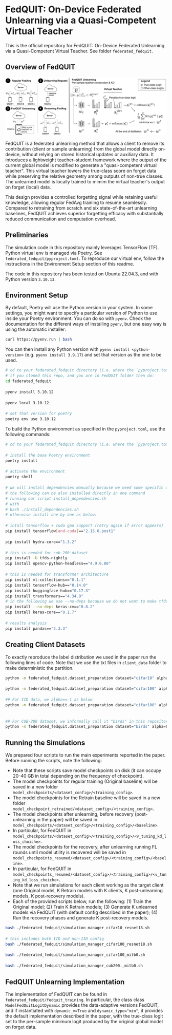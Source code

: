 # FedQUIT: On-Device Federated Unlearning via a Quasi-Competent Virtual Teacher
This is the official repository for FedQUIT: On-Device Federated Unlearning via a Quasi-Competent Virtual Teacher.
See folder `federated_fedquit`.

## Overview of FedQUIT
![Visualization of FedQUIT method](federated_fedquit/img/virtual_teacher.jpg)

FedQUIT is a federated unlearning method that allows a client to remove its contribution
(client or sample unlearning) from the global model directly on-device, without relying on stored historical updates or 
auxiliary data. It introduces a lightweight teacher–student framework where the output of the
current global model is modified to generate a "quasi-competent virtual teacher".
This virtual teacher lowers the true-class score on forget data 
while preserving the relative geometry among outputs of non-true classes.
The unlearned model is locally trained to mimim the virtual teacher's output on forget (local) data.

This design provides a controlled forgetting signal while retaining useful knowledge, 
allowing regular FedAvg training to resume seamlessly. Compared to retraining from scratch 
and six state-of-the-art unlearning baselines, FedQUIT achieves superior forgetting efficacy 
with substantially reduced communication and computation overhead.

## Preliminaries
The simulation code in this repository mainly leverages TensorFlow (TF). 
Python virtual env is managed via Poetry.
See `federated_fedquit/pyproject.toml`. To reproduce our virtual env,
follow the instructions in the Environment Setup section of this readme.

The code in this repository has been tested on Ubuntu 22.04.3,
and with Python version `3.10.13`.

## Environment Setup
By default, Poetry will use the Python version in your system. 
In some settings, you might want to specify a particular version of Python 
to use inside your Poetry environment. You can do so with `pyenv`. 
Check the documentation for the different ways of installing `pyenv`,
but one easy way is using the automatic installer:

```bash
curl https://pyenv.run | bash
```
You can then install any Python version with `pyenv install <python-version>`
(e.g. `pyenv install 3.9.17`) and set that version as the one to be used. 
```bash
# cd to your federated_fedquit directory (i.e. where the `pyproject.toml` is)
# if you cloned this repo, and you are in FedQUIT folder then do:
cd federated_fedquit

pyenv install 3.10.12

pyenv local 3.10.12

# set that version for poetry
poetry env use 3.10.12
```
To build the Python environment as specified in the `pyproject.toml`, use the following commands:
```bash
# cd to your federated_fedquit directory (i.e. where the `pyproject.toml` is)

# install the base Poetry environment
poetry install

# activate the environment
poetry shell

# we will install dependencies manually because we need some specific ones
# the following can be also installed directly in one command
# running our script install_dependencies.sh
# with
# bash ./install_dependencies.sh
# otherwise install one by one as below:

# intall tensorflow + cuda gpu support (retry again if error appears)
pip install tensorflow[and-cuda]=="2.15.0.post1"

pip install hydra-core=="1.3.2"

# this is needed for cub-200 dataset
pip install -U tfds-nightly
pip install opencv-python-headless=="4.9.0.80"

# this is needed for transformer architecture
pip install ml-collections=="0.1.1"
pip install tensorflow-hub=="0.14.0"
pip install huggingface-hub=="0.17.3"
pip install transformers=="4.34.0"
# in the following we use --no-deps because we do not want to make tfds updated
pip install --no-deps keras-cv=="0.8.2"
pip install keras-core=="0.1.7"

# results analysis
pip install pandas=="2.3.3"
```

## Creating Client Datasets
To exactly reproduce the label distribution we used in the paper run the following lines of code.
Note that we use the txt files in `client_data` folder to make deterministic the partition.

```bash
python -m federated_fedquit.dataset_preparation dataset="cifar10" alpha=0.3 total_clients=10

python -m federated_fedquit.dataset_preparation dataset="cifar100" alpha=0.1 total_clients=10

## For IID data, we alpha==-1 as below
python -m federated_fedquit.dataset_preparation dataset="cifar100" alpha=-1 total_clients=10


## For CUB-200 dataset, we informally call it "birds" in this repository
python -m federated_fedquit.dataset_preparation dataset="birds" alpha=0.1 total_clients=10
```

## Running the Simulations
We prepared four scripts to run the main experiments reported in the paper.
Before running the scripts, note the following:
* Note that these scripts save model checkpoints on disk (it can occupy 20-40 GB in total depending on the frequency of checkpoint).
* The model checkpoints for regular training (Original baseline) will be saved in a new folder `model_checkpoints/<dataset_config>/<training_config>`.
* The model checkpoints for the Retrain baseline will be saved in a new folder `model_checkpoint_retrained/<dataset_config>/<training_config>`. 
* The model checkpoints after unlearning, before recovery (post-unlearning in the paper) will be saved in `model_checkpoints/<dataset_config>/<training_config>/<baseline>`.
* In particular, for FedQUIT in `model_checkpoints/<dataset_config>/<training_config>/<v_tuning_kd_loss_choiche>`.
* The model checkpoints for the recovery, after unlearning running FL rounds until model utility is recovered will be saved in `model_checkpoints_resumed/<dataset_config>/<training_config>/<baseline>`.
* In particular, for FedQUIT in `model_checkpoints_resumed/<dataset_config>/<training_config>/<v_tuning_kd_loss_choiche>`.
* Note that we run simulations for each client working as the target client (one Original model, K Retrain models with K clients, K post-unlearning models, K post-recovery models).
* Each of the provided scripts below, run the following: (1) Train the Original model; (2) Train K Retrain models; (3) Generate K unlearned models via FedQUIT (with default config described in the paper); (4) Run the recovery phases and generate K post-recovery models.
```bash
bash ./federated_fedquit/simulation_manager_cifar10_resnet18.sh

# this includes both IID and non-IID config
bash ./federated_fedquit/simulation_manager_cifar100_resnet18.sh

bash ./federated_fedquit/simulation_manager_cifar100_mitb0.sh

bash ./federated_fedquit/simulation_manager_cub200._mitb0.sh
```
## FedQUIT Unlearning Implementation
The implementation of FedQUIT can be found in `federated_fedquit/fedquit_training`.
In particular, the class class `ModelFedQuitLogitDynamic` provides the data-adaptive versions FedQUIT,
and if instantiated with `dynamic_v=True` and `dynamic_type="min"`, it provides the default implementation
described in the paper, with the true-class logit set to the per-sample minimum logit 
produced by the original global model on forget data.

